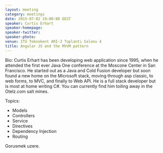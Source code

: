 ```yaml
---
layout: meeting
category: meetings
date: 2015-07-02 19:00:00 EEST
speaker: Curtis Erhart
speaker-homepage: 
speaker-twitter: 
speaker-photo: 
venue: ITÜ Teknokent ARI-3 Toplantı Salonu 4
title: Angular JS and the MVVM pattern
---
```


 Bio: Curtis Erhart has been developing web application since 1995, when he attended the first ever Java One conference at the Moscone Center in San Francisco. He started out as a Java and Cold Fusion developer  but soon found a new home on the Microsoft stack, moving through asp classic, to web forms, to MVC, and finally to Web API. He is a full stack developer but is most at home writing C#. You can currently find him toiling away in the Otelz.com salt mines.

Topics:

- Models
- Controllers
- Service
- Directives
- Dependency Injection
- Routing

Gorusmek uzere.
